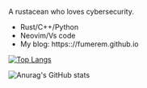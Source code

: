 A rustacean who loves cybersecurity.

- Rust/C++/Python
- Neovim/Vs code
- My blog: https:://fumerem.github.io

[![Top Langs](https://github-readme-stats.vercel.app/api/top-langs/?username=fumerem&hide=css,html,javascript&layout=compact)](https://github.com/anuraghazra/github-readme-stats)

![Anurag's GitHub stats](https://github-readme-stats.vercel.app/api?username=fumerem&show_icons=true&theme=material-palenight)


